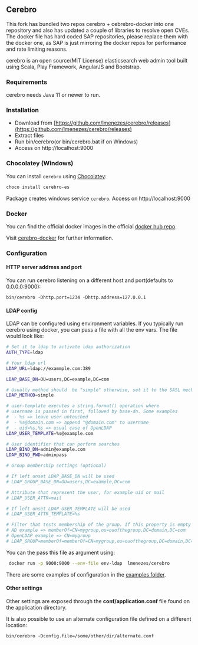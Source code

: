 Cerebro
------------

This fork has bundled two repos cerebro + cebrebro-docker into one repository and also has updated a couple of libraries to resolve open CVEs. The docker file has hard coded SAP repositories, please replace them with the docker one, as SAP is just mirroring the docker repos for performance and rate limiting reasons.

cerebro is an open source(MIT License) elasticsearch web admin tool built using Scala, Play Framework, AngularJS and Bootstrap.

### Requirements

cerebro needs Java 11 or newer to run.

### Installation
- Download from [https://github.com/lmenezes/cerebro/releases](https://github.com/lmenezes/cerebro/releases)
- Extract files
- Run bin/cerebro(or bin/cerebro.bat if on Windows)
- Access on http://localhost:9000

### Chocolatey (Windows)

You can install `cerebro` using [Chocolatey](https://chocolatey.org/):

```sh
choco install cerebro-es
```

Package creates windows service ```cerebro```.
Access on http://localhost:9000

### Docker

You can find the official docker images in the official [docker hub repo](https://hub.docker.com/r/lmenezes/cerebro/).

Visit [cerebro-docker](https://github.com/lmenezes/cerebro-docker) for further information. 

### Configuration

#### HTTP server address and port
You can run cerebro listening on a different host and port(defaults to 0.0.0.0:9000):

```
bin/cerebro -Dhttp.port=1234 -Dhttp.address=127.0.0.1
```

#### LDAP config

LDAP can be configured using environment variables. If you typically run cerebro using docker,
you can pass a file with all the env vars. The file would look like:

```bash
# Set it to ldap to activate ldap authorization
AUTH_TYPE=ldap

# Your ldap url
LDAP_URL=ldap://exammple.com:389

LDAP_BASE_DN=OU=users,DC=example,DC=com

# Usually method should  be "simple" otherwise, set it to the SASL mechanisms
LDAP_METHOD=simple

# user-template executes a string.format() operation where
# username is passed in first, followed by base-dn. Some examples
#  - %s => leave user untouched
#  - %s@domain.com => append "@domain.com" to username
#  - uid=%s,%s => usual case of OpenLDAP
LDAP_USER_TEMPLATE=%s@example.com

# User identifier that can perform searches
LDAP_BIND_DN=admin@example.com
LDAP_BIND_PWD=adminpass

# Group membership settings (optional)

# If left unset LDAP_BASE_DN will be used
# LDAP_GROUP_BASE_DN=OU=users,DC=example,DC=com

# Attribute that represent the user, for example uid or mail
# LDAP_USER_ATTR=mail

# If left unset LDAP_USER_TEMPLATE will be used
# LDAP_USER_ATTR_TEMPLATE=%s

# Filter that tests membership of the group. If this property is empty then there is no group membership check
# AD example => memberOf=CN=mygroup,ou=ouofthegroup,DC=domain,DC=com
# OpenLDAP example => CN=mygroup
# LDAP_GROUP=memberOf=memberOf=CN=mygroup,ou=ouofthegroup,DC=domain,DC=com

```

You can the pass this file as argument using:

```bash
 docker run -p 9000:9000 --env-file env-ldap  lmenezes/cerebro
```

There are some examples of configuration in the [examples folder](./examples).

#### Other settings

Other settings are exposed through the **conf/application.conf** file found on the application directory.

It is also possible to use an alternate configuration file defined on a different location:

```
bin/cerebro -Dconfig.file=/some/other/dir/alternate.conf
```
